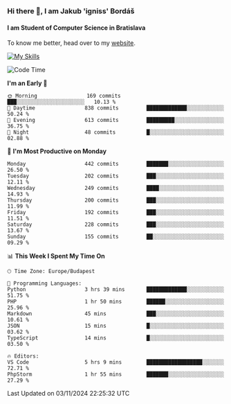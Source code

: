 ### Hi there 👋, I am Jakub 'igniss' Bordáš

#### I am Student of Computer Science in Bratislava
To know me better, head over to my [website](https://bordas.sk).

[![My Skills](https://skillicons.dev/icons?i=js,html,css,figma,svelte,java,kotlin,python,postgresql,typescript,nest,nodejs)](https://bordas.sk)


<!--START_SECTION:waka-->
![Code Time](http://img.shields.io/badge/Code%20Time-1%2C559%20hrs%209%20mins-blue)

**I'm an Early 🐤** 

```text
🌞 Morning                169 commits         ███░░░░░░░░░░░░░░░░░░░░░░   10.13 % 
🌆 Daytime                838 commits         █████████████░░░░░░░░░░░░   50.24 % 
🌃 Evening                613 commits         █████████░░░░░░░░░░░░░░░░   36.75 % 
🌙 Night                  48 commits          █░░░░░░░░░░░░░░░░░░░░░░░░   02.88 % 
```
📅 **I'm Most Productive on Monday** 

```text
Monday                   442 commits         ███████░░░░░░░░░░░░░░░░░░   26.50 % 
Tuesday                  202 commits         ███░░░░░░░░░░░░░░░░░░░░░░   12.11 % 
Wednesday                249 commits         ████░░░░░░░░░░░░░░░░░░░░░   14.93 % 
Thursday                 200 commits         ███░░░░░░░░░░░░░░░░░░░░░░   11.99 % 
Friday                   192 commits         ███░░░░░░░░░░░░░░░░░░░░░░   11.51 % 
Saturday                 228 commits         ███░░░░░░░░░░░░░░░░░░░░░░   13.67 % 
Sunday                   155 commits         ██░░░░░░░░░░░░░░░░░░░░░░░   09.29 % 
```


📊 **This Week I Spent My Time On** 

```text
🕑︎ Time Zone: Europe/Budapest

💬 Programming Languages: 
Python                   3 hrs 39 mins       █████████████░░░░░░░░░░░░   51.75 % 
PHP                      1 hr 50 mins        ██████░░░░░░░░░░░░░░░░░░░   25.96 % 
Markdown                 45 mins             ███░░░░░░░░░░░░░░░░░░░░░░   10.61 % 
JSON                     15 mins             █░░░░░░░░░░░░░░░░░░░░░░░░   03.62 % 
TypeScript               14 mins             █░░░░░░░░░░░░░░░░░░░░░░░░   03.50 % 

🔥 Editors: 
VS Code                  5 hrs 9 mins        ██████████████████░░░░░░░   72.71 % 
PhpStorm                 1 hr 55 mins        ███████░░░░░░░░░░░░░░░░░░   27.29 % 
```


 Last Updated on 03/11/2024 22:25:32 UTC
<!--END_SECTION:waka-->
